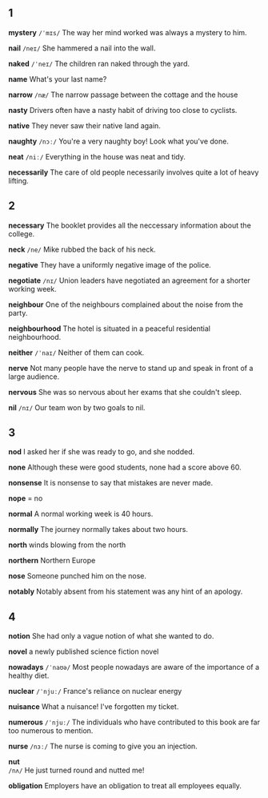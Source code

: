 ## 1
**mystery** 
`/ˈmɪs/`
The way her mind worked was always a mystery to him.

**nail** 
`/neɪ/`
She hammered a nail into the wall.

**naked** 
`/ˈneɪ/`
The children ran naked through the yard.

**name** 
What's your last name?

**narrow** 
`/næ/`
The narrow passage between the cottage and the house

**nasty** 
Drivers often have a nasty habit of driving too close to cyclists.

**native** 
They never saw their native land again.

**naughty**
`/nɔː/`
You're a very naughty boy! Look what you've done.

**neat** 
`/niː/`
Everything in the house was neat and tidy.

**necessarily** 
The care of old people necessarily involves quite a lot of heavy lifting.

## 2
**necessary** 
The booklet provides all the neccessary information about the college.

**neck** 
`/ne/`
Mike rubbed the back of his neck.

**negative** 
They have a uniformly negative image of the police.

**negotiate** 
`/nɪ/`
Union leaders have negotiated an agreement for a shorter working week.

**neighbour** 
One of the neighbours complained about the noise from the party.

**neighbourhood** 
The hotel is situated in a peaceful residential neighbourhood.

**neither** 
`/ˈnaɪ/`
Neither of them can cook.

**nerve** 
Not many people have the nerve to stand up and speak in front of a large audience.

**nervous** 
She was so nervous about her exams that she couldn't sleep.

**nil** 
`/nɪ/`
Our team won by two goals to nil.

## 3
**nod** 
I asked her if she was ready to go, and she nodded.

**none** 
Although these were good students, none had a score above 60.

**nonsense** 
It is nonsense to say that mistakes are never made.

**nope** 
= no

**normal** 
A normal working week is 40 hours.

**normally** 
The journey normally takes about two hours.

**north** 
winds blowing from the north

**northern** 
Northern Europe

**nose** 
Someone punched him on the nose.

**notably** 
Notably absent from his statement was any hint of an apology.

## 4
**notion** 
She had only a vague notion of what she wanted to do.

**novel** 
a newly published science fiction novel

**nowadays** 
`/ˈnaʊə/`
Most people nowadays are aware of the importance of a healthy diet.

**nuclear** 
`/ˈnjuː/`
France's reliance on nuclear energy

**nuisance** 
What a nuisance! I've forgotten my ticket.

**numerous** 
`/ˈnjuː/`
The individuals who have contributed to this book are far too numerous to mention.

**nurse** 
`/nɜː/`
The nurse is coming to give you an injection.

**nut**  
`/nʌ/`
He just turned round and nutted me!

**obligation** 
Employers have an obligation to treat all employees equally.